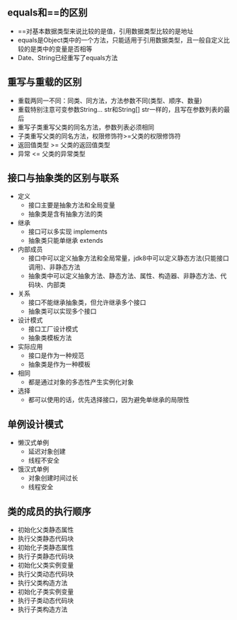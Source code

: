 ## equals和==的区别
- ==对基本数据类型来说比较的是值，引用数据类型比较的是地址
- equals是Object类中的一个方法，只能适用于引用数据类型，且一般自定义比较的是类中的变量是否相等
- Date、String已经重写了equals方法

## 重写与重载的区别
- 重载两同一不同：同类、同方法，方法参数不同(类型、顺序、数量)
- 重载特别注意可变参数String... str和String[] str一样的，且写在参数列表的最后
- 重写子类重写父类的同名方法，参数列表必须相同
- 子类重写父类的同名方法，权限修饰符>=父类的权限修饰符
- 返回值类型 >= 父类的返回值类型
- 异常 <= 父类的异常类型

## 接口与抽象类的区别与联系
- 定义
  - 接口主要是抽象方法和全局变量
  - 抽象类是含有抽象方法的类
- 继承
  - 接口可以多实现 implements
  - 抽象类只能单继承 extends
- 内部成员
  - 接口中可以定义抽象方法和全局常量，jdk8中可以定义静态方法(只能接口调用)、非静态方法
  - 抽象类中可以定义抽象方法、静态方法、属性、构造器、非静态方法、代码块、内部类
- 关系
  - 接口不能继承抽象类，但允许继承多个接口
  - 抽象类可以实现多个接口
- 设计模式
  - 接口工厂设计模式
  - 抽象类模板方法
- 实际应用
  - 接口是作为一种规范
  - 抽象类是作为一种模板
- 相同
  - 都是通过对象的多态性产生实例化对象
- 选择
  - 都可以使用的话，优先选择接口，因为避免单继承的局限性

## 单例设计模式
- 懒汉式单例
  - 延迟对象创建
  - 线程不安全
- 饿汉式单例
  - 对象创建时间过长
  - 线程安全


## 类的成员的执行顺序
- 初始化父类静态属性
- 执行父类静态代码块
- 初始化子类静态属性
- 执行子类静态代码块
- 初始化父类实例变量
- 执行父类动态代码块
- 执行父类构造方法
- 初始化子类实例变量
- 执行子类动态代码块
- 执行子类构造方法